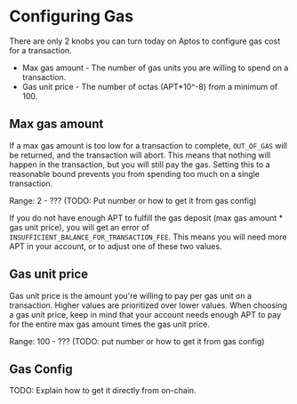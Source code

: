 # Configuring Gas

There are only 2 knobs you can turn today on Aptos to configure gas cost for a transaction.

- Max gas amount - The number of gas units you are willing to spend on a transaction.
- Gas unit price - The number of octas (APT*10^-8) from a minimum of 100.

## Max gas amount

If a max gas amount is too low for a transaction to complete, `OUT_OF_GAS` will be returned, and the transaction will
abort. This means that nothing will happen in the transaction, but you will still pay the gas. Setting this to a
reasonable bound prevents you from spending too much on a single transaction.

Range: 2 - ??? (TODO: Put number or how to get it from gas config)

If you do not have enough APT to fulfill the gas deposit (max gas amount * gas unit price), you will get an error of
`INSUFFICIENT_BALANCE_FOR_TRANSACTION_FEE`. This means you will need more APT in your account, or to adjust one of these
two values.

## Gas unit price

Gas unit price is the amount you're willing to pay per gas unit on a transaction. Higher values are prioritized over
lower values. When choosing a gas unit price, keep in mind that your account needs enough APT to pay for the entire max
gas amount times the gas unit price.

Range: 100 - ??? (TODO: put number or how to get it from gas config)

## Gas Config

TODO: Explain how to get it directly from on-chain.